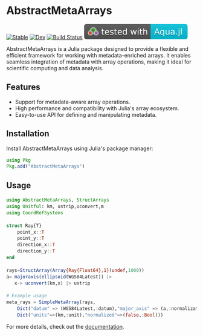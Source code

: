 # AbstractMetaArrays

[![Stable](https://img.shields.io/badge/docs-stable-blue.svg)](https://marcom.github.io/AbstractMetaArrays.jl/stable/)
[![Dev](https://img.shields.io/badge/docs-dev-blue.svg)](https://marcom.github.io/AbstractMetaArrays.jl/dev/)
[![Build Status](https://github.com/marcom/AbstractMetaArrays.jl/actions/workflows/CI.yml/badge.svg?branch=master)](https://github.com/marcom/AbstractMetaArrays.jl/actions/workflows/CI.yml?query=branch%3Amaster)
[![Aqua](https://raw.githubusercontent.com/JuliaTesting/Aqua.jl/master/badge.svg)](https://github.com/JuliaTesting/Aqua.jl)


AbstractMetaArrays is a Julia package designed to provide a flexible and efficient framework for working with metadata-enriched arrays. It enables seamless integration of metadata with array operations, making it ideal for scientific computing and data analysis.

## Features

- Support for metadata-aware array operations.
- High performance and compatibility with Julia's array ecosystem.
- Easy-to-use API for defining and manipulating metadata.

## Installation

Install AbstractMetaArrays using Julia's package manager:

```julia
using Pkg
Pkg.add("AbstractMetaArrays")
```

## Usage

```julia
using AbstractMetaArrays, StructArrays
using Unitful: km, ustrip,uconvert,m
using CoordRefSystems

struct Ray{T}
    point_x::T
    point_y::T
    direction_x::T
    direction_y::T
end

rays=StructArray(Array{Ray{Float64},1}(undef,1000))
a= majoraxis(ellipsoid(WGS84Latest)) |>
   x-> uconvert(km,x) |> ustrip

# Example usage
meta_rays = SimpleMetaArray(rays, 
    Dict("datum" => (WGS84Latest,:datum),"major_axis" => (a,:normalization)),
    Dict("units"=>(km,:unit),"normalized"=>(false,:Bool)))
```

For more details, check out the [documentation](https://marcom.github.io/AbstractMetaArrays.jl/stable/).
